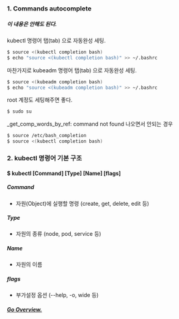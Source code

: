 ### 1. Commands autocomplete

##### 이 내용은 안해도 된다.


kubectl 명령어 탭(tab) 으로 자동완성 세팅.
```bash
$ source <(kubectl completion bash)
$ echo "source <(kubectl completion bash)" >> ~/.bashrc
```

마찬가지로
kubeadm 명령어 탭(tab) 으로 자동완성 세팅.
```bash
$ source <(kubeadm completion bash)
$ echo "source <(kubeadm completion bash)" >> ~/.bashrc
```

root 계정도 세팅해주면 좋다.
```bash
$ sudo su
```

_get_comp_words_by_ref: command not found 나오면서 안되는 경우
```bash
$ source /etc/bash_completion
$ source <(kubectl completion bash)
```

### 2. kubectl 명령어 기본 구조

#### $ kubectl [Command] [Type] [Name] [flags]

##### Command
 - 자원(Object)에 실행할 명령 (create, get, delete, edit 등)

##### Type
 - 자원의 종류 (node, pod, service 등)

##### Name
 - 자원의 이름

##### flags
 - 부가설정 옵션 (--help, -o, wide 등)



##### [Go Overview.](https://github.com/es5es5/TIL/tree/main/kubernetes/2021-05-03)
